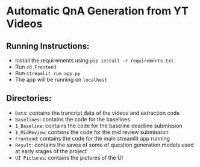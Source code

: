 # Automatic QnA Generation from YT Videos

## Running Instructions:

- Install the requirements using `pip install -r requirements.txt`
- Run `cd Frontend`
- Run `streamlit run app.py`
- The app will be running on `localhost`

## Directories:

- `Data`: contains the trancript data of the videos and extraction code
- `Baselines`: contains the code for the baselines
- `1_Baseline`: contains the code for the baseline deadline submission
- `1_MidReview`: contains the code for the mid review submission
- `Frontend`: contains the code for the main streamlit app running 
- `Result`: contains the saves of some of question generation models used at early stages of the project
- `UI Pictures`: contains the pictures of the UI
